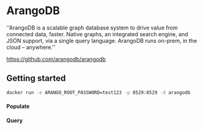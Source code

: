 # ArangoDB

''ArangoDB is a scalable graph database system to drive value from connected data, faster. Native graphs, an integrated search engine, and JSON support, via a single query language. ArangoDB runs on-prem, in the cloud – anywhere.''

https://github.com/arangodb/arangodb

## Getting started

```bash
docker run -e ARANGO_ROOT_PASSWORD=test123 -p 8529:8529 -d arangodb
```

#### Populate


#### Query


